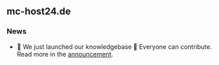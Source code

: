 ## mc-host24.de

### News
- 🚀 We just launched our knowledgebase 🥳 Everyone can contribute. Read more in the [announcement](https://github.com/orgs/mc-host24/discussions/2). 
